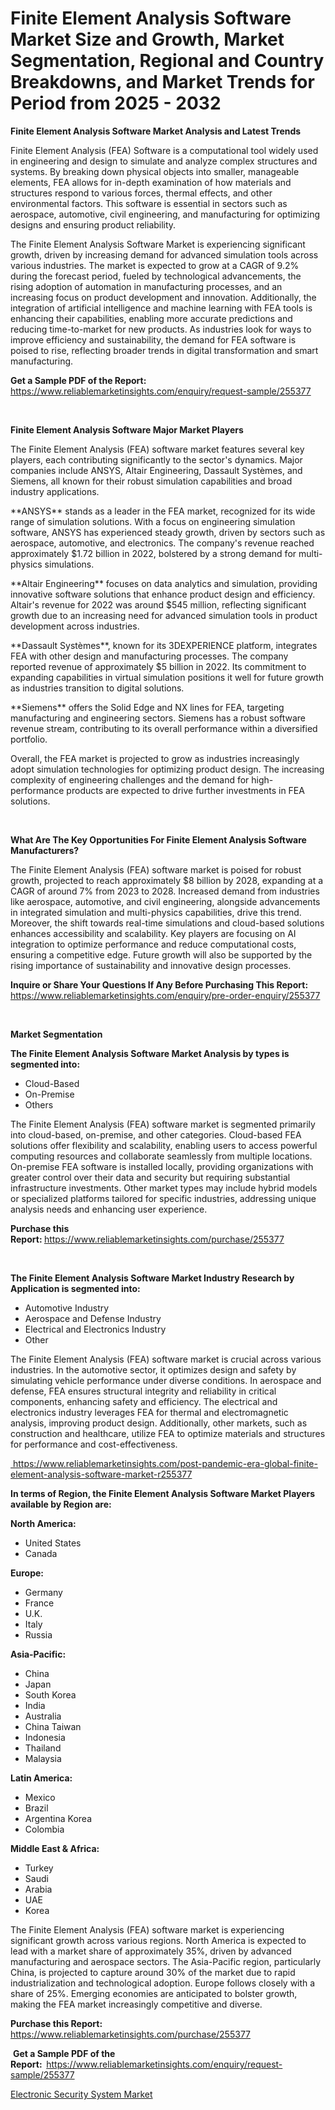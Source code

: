 <p><h1>Finite Element Analysis Software Market Size and Growth, Market Segmentation, Regional and Country Breakdowns, and Market Trends for Period from 2025 -  2032</h1></p><p><strong>Finite Element Analysis Software Market Analysis and Latest Trends</strong></p>
<p><p>Finite Element Analysis (FEA) Software is a computational tool widely used in engineering and design to simulate and analyze complex structures and systems. By breaking down physical objects into smaller, manageable elements, FEA allows for in-depth examination of how materials and structures respond to various forces, thermal effects, and other environmental factors. This software is essential in sectors such as aerospace, automotive, civil engineering, and manufacturing for optimizing designs and ensuring product reliability.</p><p>The Finite Element Analysis Software Market is experiencing significant growth, driven by increasing demand for advanced simulation tools across various industries. The market is expected to grow at a CAGR of 9.2% during the forecast period, fueled by technological advancements, the rising adoption of automation in manufacturing processes, and an increasing focus on product development and innovation. Additionally, the integration of artificial intelligence and machine learning with FEA tools is enhancing their capabilities, enabling more accurate predictions and reducing time-to-market for new products. As industries look for ways to improve efficiency and sustainability, the demand for FEA software is poised to rise, reflecting broader trends in digital transformation and smart manufacturing.</p></p>
<p><strong>Get a Sample PDF of the Report:&nbsp;</strong> <a href="https://www.reliablemarketinsights.com/enquiry/request-sample/255377?utm_campaign=2232&utm_medium=2&utm_source=Github&utm_content=ia&utm_term=30032025&utm_id=finite-element-analysis-software">https://www.reliablemarketinsights.com/enquiry/request-sample/255377</a></p>
<p>&nbsp;</p>
<p><strong>Finite Element Analysis Software Major Market Players</strong></p>
<p><p>The Finite Element Analysis (FEA) software market features several key players, each contributing significantly to the sector's dynamics. Major companies include ANSYS, Altair Engineering, Dassault Systèmes, and Siemens, all known for their robust simulation capabilities and broad industry applications.</p><p>**ANSYS** stands as a leader in the FEA market, recognized for its wide range of simulation solutions. With a focus on engineering simulation software, ANSYS has experienced steady growth, driven by sectors such as aerospace, automotive, and electronics. The company's revenue reached approximately $1.72 billion in 2022, bolstered by a strong demand for multi-physics simulations.</p><p>**Altair Engineering** focuses on data analytics and simulation, providing innovative software solutions that enhance product design and efficiency. Altair's revenue for 2022 was around $545 million, reflecting significant growth due to an increasing need for advanced simulation tools in product development across industries.</p><p>**Dassault Systèmes**, known for its 3DEXPERIENCE platform, integrates FEA with other design and manufacturing processes. The company reported revenue of approximately $5 billion in 2022. Its commitment to expanding capabilities in virtual simulation positions it well for future growth as industries transition to digital solutions.</p><p>**Siemens** offers the Solid Edge and NX lines for FEA, targeting manufacturing and engineering sectors. Siemens has a robust software revenue stream, contributing to its overall performance within a diversified portfolio. </p><p>Overall, the FEA market is projected to grow as industries increasingly adopt simulation technologies for optimizing product design. The increasing complexity of engineering challenges and the demand for high-performance products are expected to drive further investments in FEA solutions.</p></p>
<p>&nbsp;</p>
<p><strong>What Are The Key Opportunities For Finite Element Analysis Software Manufacturers?</strong></p>
<p><p>The Finite Element Analysis (FEA) software market is poised for robust growth, projected to reach approximately $8 billion by 2028, expanding at a CAGR of around 7% from 2023 to 2028. Increased demand from industries like aerospace, automotive, and civil engineering, alongside advancements in integrated simulation and multi-physics capabilities, drive this trend. Moreover, the shift towards real-time simulations and cloud-based solutions enhances accessibility and scalability. Key players are focusing on AI integration to optimize performance and reduce computational costs, ensuring a competitive edge. Future growth will also be supported by the rising importance of sustainability and innovative design processes.</p></p>
<p><strong>Inquire or Share Your Questions If Any Before Purchasing This Report:</strong> <a href="https://www.reliablemarketinsights.com/enquiry/pre-order-enquiry/255377?utm_campaign=2232&utm_medium=2&utm_source=Github&utm_content=ia&utm_term=30032025&utm_id=finite-element-analysis-software">https://www.reliablemarketinsights.com/enquiry/pre-order-enquiry/255377</a></p>
<p>&nbsp;</p>
<p><strong>Market Segmentation</strong></p>
<p><strong>The Finite Element Analysis Software Market Analysis by types is segmented into:</strong></p>
<p><ul><li>Cloud-Based</li><li>On-Premise</li><li>Others</li></ul></p>
<p><p>The Finite Element Analysis (FEA) software market is segmented primarily into cloud-based, on-premise, and other categories. Cloud-based FEA solutions offer flexibility and scalability, enabling users to access powerful computing resources and collaborate seamlessly from multiple locations. On-premise FEA software is installed locally, providing organizations with greater control over their data and security but requiring substantial infrastructure investments. Other market types may include hybrid models or specialized platforms tailored for specific industries, addressing unique analysis needs and enhancing user experience.</p></p>
<p><strong>Purchase this Report:&nbsp;</strong><a href="https://www.reliablemarketinsights.com/purchase/255377?utm_campaign=2232&utm_medium=2&utm_source=Github&utm_content=ia&utm_term=30032025&utm_id=finite-element-analysis-software">https://www.reliablemarketinsights.com/purchase/255377</a></p>
<p>&nbsp;</p>
<p><strong>The Finite Element Analysis Software Market Industry Research by Application is segmented into:</strong></p>
<p><ul><li>Automotive Industry</li><li>Aerospace and Defense Industry</li><li>Electrical and Electronics Industry</li><li>Other</li></ul></p>
<p><p>The Finite Element Analysis (FEA) software market is crucial across various industries. In the automotive sector, it optimizes design and safety by simulating vehicle performance under diverse conditions. In aerospace and defense, FEA ensures structural integrity and reliability in critical components, enhancing safety and efficiency. The electrical and electronics industry leverages FEA for thermal and electromagnetic analysis, improving product design. Additionally, other markets, such as construction and healthcare, utilize FEA to optimize materials and structures for performance and cost-effectiveness.</p></p>
<p><a href="https://www.reliablemarketinsights.com/post-pandemic-era-global-finite-element-analysis-software-market-r255377?utm_campaign=2232&utm_medium=2&utm_source=Github&utm_content=ia&utm_term=30032025&utm_id=finite-element-analysis-software">&nbsp;https://www.reliablemarketinsights.com/post-pandemic-era-global-finite-element-analysis-software-market-r255377</a></p>
<p><strong>In terms of Region, the Finite Element Analysis Software Market Players available by Region are:</strong></p>
<p>
    <p> <strong> North America: </strong>
        <ul>
            <li>United States</li>
            <li>Canada</li>
        </ul>
        </p> 
    <p> <strong> Europe: </strong>
        <ul>
            <li>Germany</li>
            <li>France</li>
            <li>U.K.</li>
            <li>Italy</li>
            <li>Russia</li>
        </ul>
        </p> 
    <p> <strong> Asia-Pacific: </strong>
        <ul>
            <li>China</li>
            <li>Japan</li>
            <li>South Korea</li>
            <li>India</li>
            <li>Australia</li>
            <li>China Taiwan</li>
            <li>Indonesia</li>
            <li>Thailand</li>
            <li>Malaysia</li>
        </ul>
        </p> 
    <p> <strong> Latin America: </strong>
        <ul>
            <li>Mexico</li>
            <li>Brazil</li>
            <li>Argentina Korea</li>
            <li>Colombia</li>
        </ul>
        </p> 
    <p> <strong> Middle East & Africa: </strong>
        <ul>
            <li>Turkey</li>
            <li>Saudi</li>
            <li>Arabia</li>
            <li>UAE</li>
            <li>Korea</li>
        </ul>
    </p>
    </p>
<p><p>The Finite Element Analysis (FEA) software market is experiencing significant growth across various regions. North America is expected to lead with a market share of approximately 35%, driven by advanced manufacturing and aerospace sectors. The Asia-Pacific region, particularly China, is projected to capture around 30% of the market due to rapid industrialization and technological adoption. Europe follows closely with a share of 25%. Emerging economies are anticipated to bolster growth, making the FEA market increasingly competitive and diverse.</p></p>
<p><strong>Purchase this Report: </strong><a href="https://www.reliablemarketinsights.com/purchase/255377?utm_campaign=2232&utm_medium=2&utm_source=Github&utm_content=ia&utm_term=30032025&utm_id=finite-element-analysis-software">https://www.reliablemarketinsights.com/purchase/255377</a></p>
<p>&nbsp;<strong>Get a Sample PDF of the Report:&nbsp;&nbsp;</strong><a href="https://www.reliablemarketinsights.com/enquiry/request-sample/255377?utm_campaign=2232&utm_medium=2&utm_source=Github&utm_content=ia&utm_term=30032025&utm_id=finite-element-analysis-software">https://www.reliablemarketinsights.com/enquiry/request-sample/255377</a></p>
<p><strong></strong></p>
<p><p><a href="https://github.com/sca704osol/Market-Research-Report-List-1/blob/main/electronic-security-system-market.md?utm_campaign=2232&utm_medium=2&utm_source=Github&utm_content=ia&utm_term=30032025&utm_id=finite-element-analysis-software">Electronic Security System Market</a></p></p>